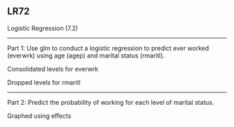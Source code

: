 ## LR72
Logistic Regression (7.2)

---
Part 1: Use glm to conduct a logistic regression to predict ever worked (everwrk) using age (agep) and marital status (rmaritl).


Consolidated levels for everwrk

Dropped levels for rmaritl

---
Part 2: Predict the probability of working for each level of marital status.


Graphed using effects
